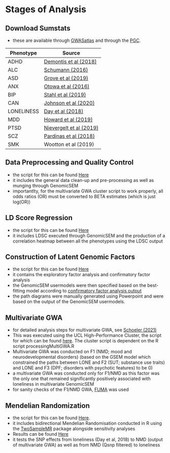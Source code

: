 # Stages of Analysis

## Download Sumstats
- these are available through [GWASatlas](https://atlas.ctglab.nl/) and through the [PGC](https://www.med.unc.edu/pgc/download-results/).

| Phenotype     | Source                 |
| ------------- | ---------------------- |
| ADHD          | [Demontis et al (2018)](https://pubmed.ncbi.nlm.nih.gov/30478444/) |
| ALC           | [Schumann (2016)](https://pubmed.ncbi.nlm.nih.gov/27911795/)       |
| ASD           | [Grove et al (2019)](https://www.biorxiv.org/content/10.1101/224774v2)     |
| ANX           | [Otowa et al (2016)](https://pubmed.ncbi.nlm.nih.gov/26754954/)     |
| BIP           | [Stahl et al (2019)](https://www.med.unc.edu/pgc/download-results/)     |
| CAN           | [Johnson et al (2020)](https://www.med.unc.edu/pgc/download-results/)   |
| LONELINESS    | [Day et al (2018)](https://pubmed.ncbi.nlm.nih.gov/29970889/)       |
| MDD           | [Howard et al (2019)](https://www.med.unc.edu/pgc/download-results/)     |
| PTSD          | [Nievergelt et al (2019)](https://www.med.unc.edu/pgc/download-results/)|
| SCZ           | [Pardinas et al (2018)](https://pubmed.ncbi.nlm.nih.gov/29483656/)  |
| SMK           | Wootton et al (2019)   |

## Data Preprocessing and Quality Control
- the script for this can be found [Here](https://github.com/ellenmartin11/lone-GenSEM-MR/blob/main/Analysis/GenSEM%20QC.Rmd)
- it includes the general data clean-up and pre-processing as well as munging through GenomicSEM
- importantlty, for the multivariate GWA cluster script to work properly, all odds ratios (OR) must be converted to BETA estimates (which is just log(OR))

## LD Score Regression
- the script for this can be found [Here](https://github.com/ellenmartin11/lone-GenSEM-MR/blob/main/Analysis/GenSEM%20LDSC%20and%20Correlations.Rmd)
- it includes LDSC executed through GenomicSEM and the production of a correlation heatmap between all the phenotypes using the LDSC output 

## Construction of Latent Genomic Factors
- the script for this can be found [Here](https://github.com/ellenmartin11/lone-GenSEM-MR/blob/main/Analysis/GenSEM%20Factor%20Analysis%20and%20GSEM.md)
- it contains the exploratory factor analysis and confirmatory factor analysis 
- the GenomicSEM usermodels were then specified based on the best-fitting model according to [confirmatory factor analysis output](https://github.com/ellenmartin11/lone-GenSEM-MR/blob/main/Results/CFA3.csv)
- the path diagrams were manually generated using Powerpoint and were based on the output of the GenomicSEM usermodels.

## Multivariate GWA
- for detailed analysis steps for multivariate GWA, see [Schoeler (2021)](https://github.com/TabeaSchoeler/TS2021_CommonLiabAddiction/tree/master/analysis)
- This was executed using the UCL High-Performance Cluster, the script for which can be found [here](https://github.com/ellenmartin11/lone-GenSEM-MR/blob/main/Analysis/GenSEMcluster.sh). The cluster script is dependent on the R script processingMultiGWA.R
- Multivariate GWA was conducted on F1 (NMD; mood and neurodevelopmental disorders) (based on the GSEM model which constrained the paths between LONE and F2 (SUT; substance use traits) and LONE and F3 (DPF; disorders with psychotic features) to be 0)
- a multivariate GWA was conducted only for F1/NMD as this factor was the only one that remained significantly positively associated with loneliness in multivariate GenomicSEM
- for sanity checks of the F1/NMD GWA, [FUMA](https://fuma.ctglab.nl/) was used

## Mendelian Randomization
- the script for this can be found [Here](https://github.com/ellenmartin11/lone-GenSEM-MR/blob/main/Analysis/Updated%20MR%20Script.R).
- it includes bidirectional Mendelian Randomisation conducted in R using the [TwoSampleMR](https://mrcieu.github.io/TwoSampleMR/) package alongside sensitivity analyses
- Results can be found [Here](https://github.com/ellenmartin11/lone-GenSEM-MR/blob/main/Results/Bidirectional%20Mendelian%20Randomization%20Lone%20and%20F1.md)
- it tests the SNP effects from loneliness (Day et al, 2018) to NMD (output of multivariate GWA) as well as from NMD (Qsnp filtered) to loneliness
